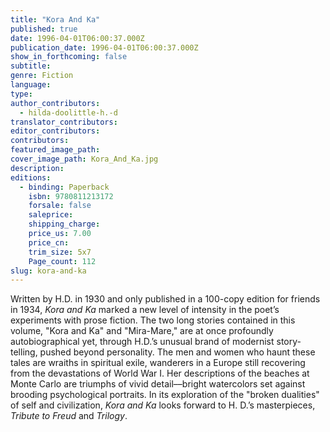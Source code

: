 ```yaml
---
title: "Kora And Ka"
published: true
date: 1996-04-01T06:00:37.000Z
publication_date: 1996-04-01T06:00:37.000Z
show_in_forthcoming: false
subtitle:
genre: Fiction
language:
type:
author_contributors:
  - hilda-doolittle-h.-d
translator_contributors:
editor_contributors:
contributors:
featured_image_path:
cover_image_path: Kora_And_Ka.jpg
description:
editions:
  - binding: Paperback
    isbn: 9780811213172
    forsale: false
    saleprice:
    shipping_charge:
    price_us: 7.00
    price_cn:
    trim_size: 5x7
    Page_count: 112
slug: kora-and-ka
---
```


Written by H.D. in 1930 and only published in a 100-copy edition for friends in 1934, _Kora and Ka_ marked a new level of intensity in the poet’s experiments with prose fiction. The two long stories contained in this volume, "Kora and Ka" and "Mira-Mare," are at once profoundly autobiographical yet, through H.D.’s unusual brand of modernist story-telling, pushed beyond personality. The men and women who haunt these tales are wraiths in spiritual exile, wanderers in a Europe still recovering from the devastations of World War I. Her descriptions of the beaches at Monte Carlo are triumphs of vivid detail––bright watercolors set against brooding psychological portraits. In its exploration of the "broken dualities" of self and civilization, _Kora and Ka_ looks forward to H. D.’s masterpieces, _Tribute to Freud_ and _Trilogy_.


